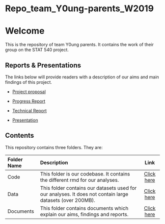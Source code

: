 # Repo_team_Y0ung-parents_W2019

# Welcome

This is the repository of team Y0ung parents. It contains the work of their group on the STAT 540 project.

## Reports & Presentations

The links below will provide readers with a description of our aims and main findings of this project.

- [Project proposal](https://github.com/antjak/differential-gene-expression/blob/master/docs/Project%20Proposal/project_proposal.md)

- [Progress Report](https://github.com/antjak/differential-gene-expression/blob/master/docs/Progress%20Report/Progress_Report.md)

- [Technical Report](https://github.com/antjak/differential-gene-expression/blob/master/docs/Technical%20Report/Technical%20Report.md) 

- [Presentation](https://github.com/antjak/differential-gene-expression/blob/master/docs/STAT540%20Presentation%20-%20Y0ung-parents_W2019.pdf)

## Contents

This repository contains three folders. They are:

Folder Name | Description | Link
:------------ | :------------------------ | :----------------------------------:
Code | This folder is our codebase. It contains the different rmd for our analyses. | [Click here](https://github.com/antjak/differential-gene-expression/tree/master/code)
Data | This folder contains our datasets used for our analyses. It does not contain large datasets (over 200MB). |[Click here](https://github.com/antjak/differential-gene-expression/tree/master/data)
Documents | This folder contains documents which explain our aims, findings and reports. | [Click here](https://github.com/antjak/differential-gene-expression/tree/master/docs)


